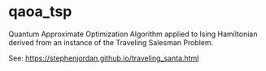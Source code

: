 # qaoa_tsp
Quantum Approximate Optimization Algorithm applied to Ising Hamiltonian derived from an
instance of the Traveling Salesman Problem.

See: https://stephenjordan.github.io/traveling_santa.html

